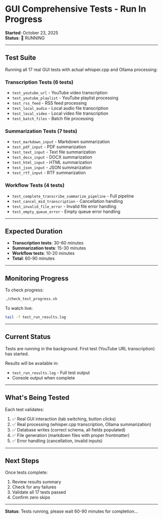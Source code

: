 # GUI Comprehensive Tests - Run In Progress

**Started**: October 23, 2025  
**Status**: 🔄 RUNNING

---

## Test Suite

Running all 17 real GUI tests with actual whisper.cpp and Ollama processing:

### Transcription Tests (6 tests)
- `test_youtube_url` - YouTube video transcription
- `test_youtube_playlist` - YouTube playlist processing
- `test_rss_feed` - RSS feed processing
- `test_local_audio` - Local audio file transcription
- `test_local_video` - Local video file transcription
- `test_batch_files` - Batch file processing

### Summarization Tests (7 tests)
- `test_markdown_input` - Markdown summarization
- `test_pdf_input` - PDF summarization
- `test_text_input` - Text file summarization
- `test_docx_input` - DOCX summarization
- `test_html_input` - HTML summarization
- `test_json_input` - JSON summarization
- `test_rtf_input` - RTF summarization

### Workflow Tests (4 tests)
- `test_complete_transcribe_summarize_pipeline` - Full pipeline
- `test_cancel_mid_transcription` - Cancellation handling
- `test_invalid_file_error` - Invalid file error handling
- `test_empty_queue_error` - Empty queue error handling

---

## Expected Duration

- **Transcription tests**: 30-60 minutes
- **Summarization tests**: 15-30 minutes
- **Workflow tests**: 10-20 minutes
- **Total**: 60-90 minutes

---

## Monitoring Progress

To check progress:
```bash
./check_test_progress.sh
```

To watch live:
```bash
tail -f test_run_results.log
```

---

## Current Status

Tests are running in the background. First test (YouTube URL transcription) has started.

Results will be available in:
- `test_run_results.log` - Full test output
- Console output when complete

---

## What's Being Tested

Each test validates:
1. ✅ Real GUI interaction (tab switching, button clicks)
2. ✅ Real processing (whisper.cpp transcription, Ollama summarization)
3. ✅ Database writes (correct schema, all fields populated)
4. ✅ File generation (markdown files with proper frontmatter)
5. ✅ Error handling (cancellation, invalid inputs)

---

## Next Steps

Once tests complete:
1. Review results summary
2. Check for any failures
3. Validate all 17 tests passed
4. Confirm zero skips

---

**Status**: Tests running, please wait 60-90 minutes for completion...
